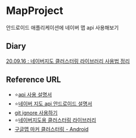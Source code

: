 # MapProject
안드로이드 애플리케이션에 네이버 맵 api 사용해보기

## Diary
[20.09.16 : 네이버지도 클러스터링 라이브러리 사용법 정리](./diary/200916.md)

## Reference URL
* ⭐️[api 사용 설명서](https://docs.ncloud.com/ko/naveropenapi_v3/maps/android-sdk/v3/start.html)
* ⭐️[네이버 지도 api 안드로이드 설명서](https://navermaps.github.io/android-map-sdk/guide-ko/0.html)
* [git ignore 사용하기](https://docs.github.com/en/github/using-git/ignoring-files)
* ⭐️[네이버지도용 클러스터링 라이브러리](https://gun0912.tistory.com/83)
* [구글맵 마커 클러스터링 - Android](https://medium.com/flearning-edu/%EC%95%88%EB%93%9C%EB%A1%9C%EC%9D%B4%EB%93%9C-%EA%B5%AC%EA%B8%80%EB%A7%B5-%EB%A7%88%EC%BB%A4-%ED%81%B4%EB%9F%AC%EC%8A%A4%ED%84%B0%EB%A7%81-%ED%95%B4%EB%B3%B4%EA%B8%B0-part-1-514bbd351378)
